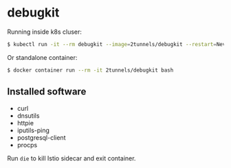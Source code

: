 # debugkit

Running inside k8s cluser:

```sh
$ kubectl run -it --rm debugkit --image=2tunnels/debugkit --restart=Never
```

Or standalone container:

```sh
$ docker container run --rm -it 2tunnels/debugkit bash
```

## Installed software

- curl
- dnsutils
- httpie
- iputils-ping
- postgresql-client
- procps

Run `die` to kill Istio sidecar and exit container.
